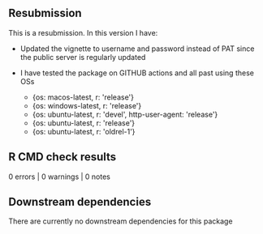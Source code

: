 ## Resubmission

This is a resubmission. In this version I have:

* Updated the vignette to username and password instead of PAT since the public server is regularly updated 


* I have tested the package on GITHUB actions and all past using these OSs
   - {os: macos-latest,   r: 'release'}
   - {os: windows-latest, r: 'release'}
   - {os: ubuntu-latest,   r: 'devel', http-user-agent: 'release'}
   - {os: ubuntu-latest,   r: 'release'}
   - {os: ubuntu-latest,   r: 'oldrel-1'}
          
## R CMD check results

0 errors | 0 warnings | 0 notes

## Downstream dependencies

There are currently no downstream dependencies for this package
